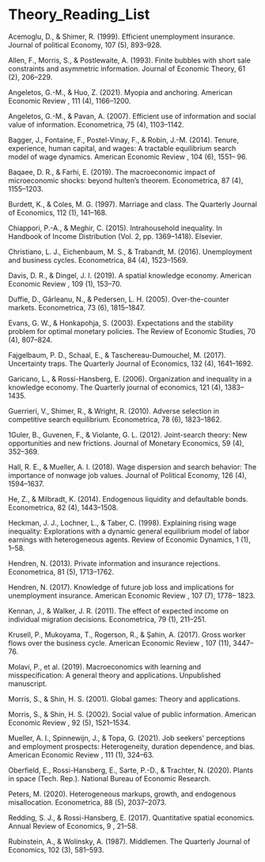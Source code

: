# Theory_Reading_List
Acemoglu, D., & Shimer, R. (1999). Efficient unemployment insurance.
Journal of political Economy, 107 (5), 893–928.

Allen, F., Morris, S., & Postlewaite, A. (1993). Finite bubbles with short sale
constraints and asymmetric information. Journal of Economic Theory,
61 (2), 206–229.

Angeletos, G.-M., & Huo, Z. (2021). Myopia and anchoring. American
Economic Review , 111 (4), 1166–1200.

Angeletos, G.-M., & Pavan, A. (2007). Efficient use of information and social
value of information. Econometrica, 75 (4), 1103–1142.

Bagger, J., Fontaine, F., Postel-Vinay, F., & Robin, J.-M. (2014). Tenure,
experience, human capital, and wages: A tractable equilibrium search
model of wage dynamics. American Economic Review , 104 (6), 1551–
96.

Baqaee, D. R., & Farhi, E. (2019). The macroeconomic impact of microeconomic shocks: beyond hulten’s theorem. Econometrica, 87 (4),
1155–1203.

Burdett, K., & Coles, M. G. (1997). Marriage and class. The Quarterly
Journal of Economics, 112 (1), 141–168.

Chiappori, P.-A., & Meghir, C. (2015). Intrahousehold inequality. In Handbook of Income Distribution (Vol. 2, pp. 1369–1418). Elsevier.

Christiano, L. J., Eichenbaum, M. S., & Trabandt, M. (2016). Unemployment
and business cycles. Econometrica, 84 (4), 1523–1569.

Davis, D. R., & Dingel, J. I. (2019). A spatial knowledge economy. American
Economic Review , 109 (1), 153–70.

Duffie, D., Gârleanu, N., & Pedersen, L. H. (2005). Over-the-counter markets. Econometrica, 73 (6), 1815–1847.

Evans, G. W., & Honkapohja, S. (2003). Expectations and the stability problem for optimal monetary policies. The Review of Economic Studies,
70 (4), 807–824.

Fajgelbaum, P. D., Schaal, E., & Taschereau-Dumouchel, M. (2017). Uncertainty traps. The Quarterly Journal of Economics, 132 (4), 1641–1692.

Garicano, L., & Rossi-Hansberg, E. (2006). Organization and inequality in
a knowledge economy. The Quarterly journal of economics, 121 (4),
1383–1435.

Guerrieri, V., Shimer, R., & Wright, R. (2010). Adverse selection in competitive search equilibrium. Econometrica, 78 (6), 1823–1862.

1Guler, B., Guvenen, F., & Violante, G. L. (2012). Joint-search theory:
New opportunities and new frictions. Journal of Monetary Economics,
59 (4), 352–369.

Hall, R. E., & Mueller, A. I. (2018). Wage dispersion and search behavior:
The importance of nonwage job values. Journal of Political Economy,
126 (4), 1594–1637.

He, Z., & Milbradt, K. (2014). Endogenous liquidity and defaultable bonds.
Econometrica, 82 (4), 1443–1508.

Heckman, J. J., Lochner, L., & Taber, C. (1998). Explaining rising wage
inequality: Explorations with a dynamic general equilibrium model of
labor earnings with heterogeneous agents. Review of Economic Dynamics, 1 (1), 1–58.

Hendren, N. (2013). Private information and insurance rejections. Econometrica, 81 (5), 1713–1762.

Hendren, N. (2017). Knowledge of future job loss and implications for
unemployment insurance. American Economic Review , 107 (7), 1778–
1823.

Kennan, J., & Walker, J. R. (2011). The effect of expected income on
individual migration decisions. Econometrica, 79 (1), 211–251.

Krusell, P., Mukoyama, T., Rogerson, R., & Şahin, A. (2017). Gross worker
flows over the business cycle. American Economic Review , 107 (11),
3447–76.

Molavi, P., et al. (2019). Macroeconomics with learning and misspecification:
A general theory and applications. Unpublished manuscript.

Morris, S., & Shin, H. S. (2001). Global games: Theory and applications.

Morris, S., & Shin, H. S. (2002). Social value of public information. American
Economic Review , 92 (5), 1521–1534.

Mueller, A. I., Spinnewijn, J., & Topa, G. (2021). Job seekers' perceptions
and employment prospects: Heterogeneity, duration dependence, and
bias. American Economic Review , 111 (1), 324–63.

Oberfield, E., Rossi-Hansberg, E., Sarte, P.-D., & Trachter, N. (2020). Plants
in space (Tech. Rep.). National Bureau of Economic Research.

Peters, M. (2020). Heterogeneous markups, growth, and endogenous misallocation. Econometrica, 88 (5), 2037–2073.

Redding, S. J., & Rossi-Hansberg, E. (2017). Quantitative spatial economics.
Annual Review of Economics, 9 , 21–58.

Rubinstein, A., & Wolinsky, A. (1987). Middlemen. The Quarterly Journal
of Economics, 102 (3), 581–593.
